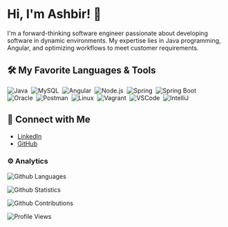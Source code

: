 # Hi, I'm Ashbir! 👋

I'm a forward-thinking software engineer passionate about developing software in dynamic environments. My expertise lies in Java programming, Angular, and optimizing workflows to meet customer requirements.

## 🛠 My Favorite Languages & Tools
![Java](https://img.shields.io/badge/-Java-05122A?style=flat&logo=java&logoColor=red)&nbsp;
![MySQL](https://img.shields.io/badge/-MySQL-05122A?style=flat&logo=mysql&logoColor=white)&nbsp;
![Angular](https://img.shields.io/badge/-Angular-05122A?style=flat&logo=angular&logoColor=red)&nbsp;
![Node.js](https://img.shields.io/badge/-Node.js-05122A?style=flat&logo=node.js&logoColor=green)&nbsp;
![Spring](https://img.shields.io/badge/-Spring-05122A?style=flat&logo=spring&logoColor=green)&nbsp;
![Spring Boot](https://img.shields.io/badge/-Spring%20Boot-05122A?style=flat&logo=spring-boot&logoColor=green)&nbsp;
![Oracle](https://img.shields.io/badge/-Oracle-05122A?style=flat&logo=oracle&logoColor=red)&nbsp;
![Postman](https://img.shields.io/badge/-Postman-05122A?style=flat&logo=postman&logoColor=orange)&nbsp;
![Linux](https://img.shields.io/badge/-Linux-05122A?style=flat&logo=linux&logoColor=white)&nbsp;
![Vagrant](https://img.shields.io/badge/-Vagrant-05122A?style=flat&logo=vagrant&logoColor=blue)&nbsp;
![VSCode](https://img.shields.io/badge/-VSCode-05122A?style=flat&logo=visual-studio-code&logoColor=blue)&nbsp;
![IntelliJ](https://img.shields.io/badge/-IntelliJ-05122A?style=flat&logo=intellij-idea&logoColor=red)&nbsp;

## 🔗 Connect with Me
- [LinkedIn](https://www.linkedin.com/in/ashbir-singh-dhiman)
- [GitHub](https://github.com/ashbir-dhiman)

### ⚙️ Analytics

![Github Languages](https://github-readme-stats.vercel.app/api/top-langs/?username=ashbirdhiman&layout=compact&count_private=true)

![Github Statistics](https://github-readme-stats.vercel.app/api/?username=ashbirdhiman&count_private=true&show_icons=true&theme=tokyonight)

![Github Contributions](https://github-readme-streak-stats.herokuapp.com/?user=ashbirdhiman&hide_border=true)

![Profile Views](https://estruyf-github.azurewebsites.net/api/VisitorHit?user=ashbirdhiman&repo=ashbirdhiman&countColorcountColor)

<!-- - ⚡ Fun fact: ... -->
